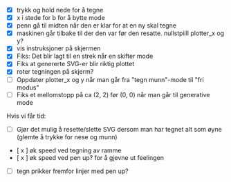 - [x] trykk og hold nede for å tegne
- [x] x i stede for b for å bytte mode
- [x] penn gå til midten når den er klar for at en ny skal tegne
- [x] maskinen går tilbake til der den var før den resatte. nullstpiill plotter_x og y?
- [x] vis instruksjoner på skjermen
- [x] Fiks: Det blir lagt til en strek når en skifter mode
- [x] Fiks at genererte SVG-er blir riktig plottet
- [x] roter tegningen på skjerm?
- [ ] Oppdater plotter_x og y når man går fra "tegn munn"-mode til "fri modus"
- [ ] Fiks et mellomstopp på ca (2, 2) før (0, 0) når man går til generative mode

Hvis vi får tid:
- [ ] Gjør det mulig å resette/slette SVG dersom man har tegnet alt som øyne (glemte å trykke for nese og munn)
- [ x ] øk speed ved tegning av ramme
- [ x ] øk speed ved pen up? for å gjevne ut feelingen
- [ ] tegn prikker fremfor linjer med pen up?
